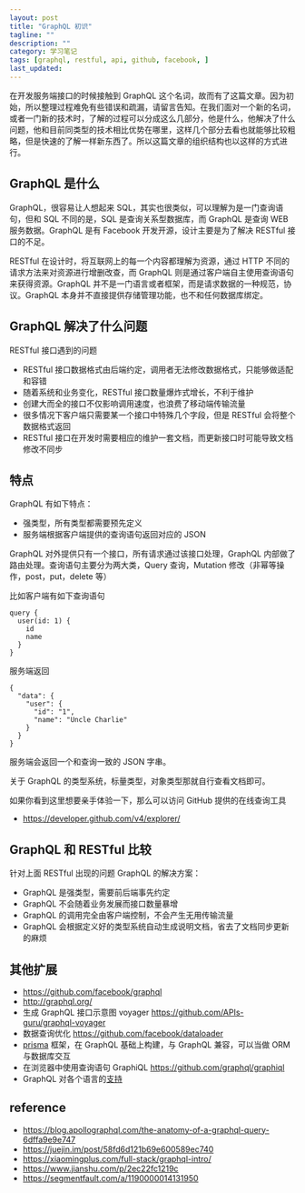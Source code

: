 ```yaml
---
layout: post
title: "GraphQL 初识"
tagline: ""
description: ""
category: 学习笔记
tags: [graphql, restful, api, github, facebook, ]
last_updated:
---
```


在开发服务端接口的时候接触到 GraphQL 这个名词，故而有了这篇文章。因为初始，所以整理过程难免有些错误和疏漏，请留言告知。在我们面对一个新的名词，或者一门新的技术时，了解的过程可以分成这么几部分，他是什么，他解决了什么问题，他和目前同类型的技术相比优势在哪里，这样几个部分去看也就能够比较粗略，但是快速的了解一样新东西了。所以这篇文章的组织结构也以这样的方式进行。

## GraphQL 是什么
GraphQL，很容易让人想起来 SQL，其实也很类似，可以理解为是一门查询语句，但和 SQL 不同的是，SQL 是查询关系型数据库，而 GraphQL 是查询 WEB 服务数据。GraphQL 是有 Facebook 开发开源，设计主要是为了解决 RESTful 接口的不足。

RESTful 在设计时，将互联网上的每一个内容都理解为资源，通过 HTTP 不同的请求方法来对资源进行增删改查，而 GraphQL 则是通过客户端自主使用查询语句来获得资源。GraphQL 并不是一门语言或者框架，而是请求数据的一种规范，协议。GraphQL 本身并不直接提供存储管理功能，也不和任何数据库绑定。


## GraphQL 解决了什么问题

RESTful 接口遇到的问题

- RESTful 接口数据格式由后端约定，调用者无法修改数据格式，只能够做适配和容错
- 随着系统和业务变化，RESTful 接口数量爆炸式增长，不利于维护
- 创建大而全的接口不仅影响调用速度，也浪费了移动端传输流量
- 很多情况下客户端只需要某一个接口中特殊几个字段，但是 RESTful 会将整个数据格式返回
- RESTful 接口在开发时需要相应的维护一套文档，而更新接口时可能导致文档修改不同步

## 特点
GraphQL 有如下特点：

- 强类型，所有类型都需要预先定义
- 服务端根据客户端提供的查询语句返回对应的 JSON

GraphQL 对外提供只有一个接口，所有请求通过该接口处理，GraphQL 内部做了路由处理。查询语句主要分为两大类，Query 查询，Mutation 修改（非幂等操作，post，put，delete 等）

比如客户端有如下查询语句

    query {
      user(id: 1) {
        id
        name
      }
    }

服务端返回

    {
      "data": {
        "user": {
          "id": "1",
          "name": "Uncle Charlie"
        }
      }
    }

服务端会返回一个和查询一致的 JSON 字串。

关于 GraphQL 的类型系统，标量类型，对象类型那就自行查看文档即可。

如果你看到这里想要亲手体验一下，那么可以访问 GitHub 提供的在线查询工具

- <https://developer.github.com/v4/explorer/>


## GraphQL 和 RESTful 比较
针对上面 RESTful 出现的问题 GraphQL 的解决方案：

- GraphQL 是强类型，需要前后端事先约定
- GraphQL 不会随着业务发展而接口数量暴增
- GraphQL 的调用完全由客户端控制，不会产生无用传输流量
- GraphQL 会根据定义好的类型系统自动生成说明文档，省去了文档同步更新的麻烦


## 其他扩展

- <https://github.com/facebook/graphql>
- <http://graphql.org/>
- 生成 GraphQL 接口示意图 voyager <https://github.com/APIs-guru/graphql-voyager>
- 数据查询优化 <https://github.com/facebook/dataloader>
- [prisma](https://www.prisma.io/docs/) 框架，在 GraphQL 基础上构建，与 GraphQL 兼容，可以当做 ORM 与数据库交互
- 在浏览器中使用查询语句 GraphiQL <https://github.com/graphql/graphiql>
- GraphQL 对各个语言的[支持](https://graphql.org/code/)


## reference

- <https://blog.apollographql.com/the-anatomy-of-a-graphql-query-6dffa9e9e747>
- <https://juejin.im/post/58fd6d121b69e600589ec740>
- <https://xiaomingplus.com/full-stack/graphql-intro/>
- <https://www.jianshu.com/p/2ec22fc1219c>
- <https://segmentfault.com/a/1190000014131950>
